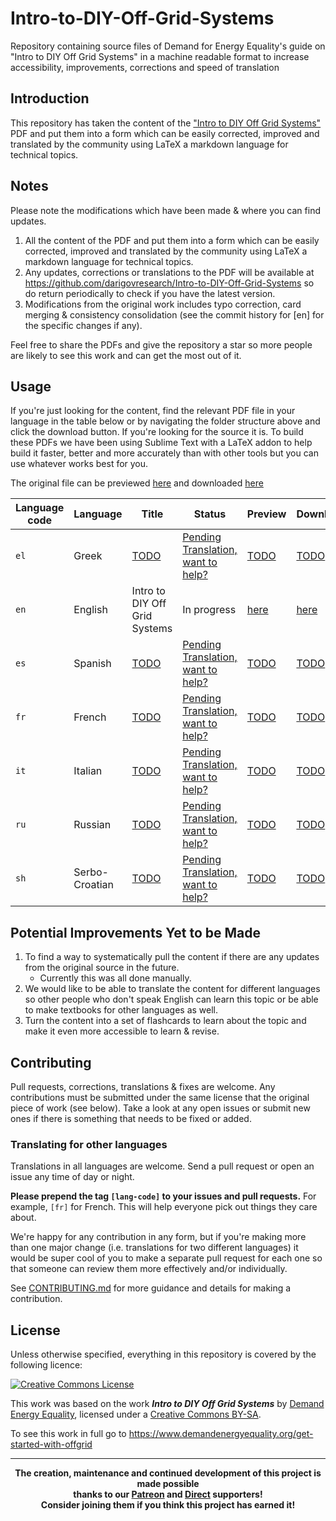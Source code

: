 # Intro-to-DIY-Off-Grid-Systems
Repository containing source files of Demand for Energy Equality's guide on "Intro to DIY Off Grid Systems" in a machine readable format to increase accessibility, improvements, corrections and speed of translation

## Introduction
This repository has taken the content of the ["Intro to DIY Off Grid Systems"](https://www.demandenergyequality.org/get-started-with-offgrid) PDF and put them into a form which can be easily corrected, improved and translated by the community using LaTeX a markdown language for technical topics.

## Notes
Please note the modifications which have been made & where you can find updates.
1. All the content of the PDF and put them into a form which can be easily corrected, improved and translated by the community using LaTeX a markdown language for technical topics.
2. Any updates, corrections or translations to the PDF will be available at <a href="https://github.com/darigovresearch/Intro-to-DIY-Off-Grid-Systems">https://github.com/darigovresearch/Intro-to-DIY-Off-Grid-Systems</a> so do return periodically to check if you have the latest version.
3. Modifications from the original work includes typo correction, card merging & consistency consolidation (see the commit history for [en] for the specific changes if any).

Feel free to share the PDFs and give the repository a star so more people are likely to see this work and can get the most out of it.

## Usage
If you're just looking for the content, find the relevant PDF file in your language in the table below or by navigating the folder structure above and click the download button. If you're looking for the source it is. To build these PDFs we have been using Sublime Text with a LaTeX addon to help build it faster, better and more accurately than with other tools but you can use whatever works best for you.

The original file can be previewed [here](https://github.com/darigovresearch/Intro-to-DIY-Off-Grid-Systems/blob/main/Original/Intro%2Bto%2BOff%2BGrid%2BGuide.pdf) and downloaded [here](https://github.com/darigovresearch/Intro-to-DIY-Off-Grid-Systems/raw/main/Original/Intro%2Bto%2BOff%2BGrid%2BGuide.pdf)

| Language code | Language | Title | Status | Preview | Download |
| ------------- | ------------- | ------------- | ------------- | ------------- | ------------- |
| `el`  | Greek  | [TODO](https://github.com/darigovresearch/DIY-Solar-Phone-Chargers/issues/11) | [Pending Translation, want to help?](https://github.com/darigovresearch/DIY-Solar-Phone-Chargers/issues/11) | [TODO](https://github.com/darigovresearch/DIY-Solar-Phone-Chargers/issues/11) | [TODO](https://github.com/darigovresearch/DIY-Solar-Phone-Chargers/issues/11) |
| `en`  | English  | Intro to DIY Off Grid Systems | In progress | [here](https://github.com/darigovresearch/Intro-to-DIY-Off-Grid-Systems/blob/main/en/en_intro_to_diy_off_grid_systems.pdf) | [here](https://github.com/darigovresearch/Intro-to-DIY-Off-Grid-Systems/raw/main/en/en_intro_to_diy_off_grid_systems.pdf) |
| `es`  | Spanish  | [TODO](https://github.com/darigovresearch/Intro-to-DIY-Off-Grid-Systems/issues/5) | [Pending Translation, want to help?](https://github.com/darigovresearch/Intro-to-DIY-Off-Grid-Systems/issues/5) | [TODO](https://github.com/darigovresearch/Intro-to-DIY-Off-Grid-Systems/issues/5) | [TODO](https://github.com/darigovresearch/Intro-to-DIY-Off-Grid-Systems/issues/5) |
| `fr`  | French  | [TODO](https://github.com/darigovresearch/Intro-to-DIY-Off-Grid-Systems/issues/6) | [Pending Translation, want to help?](https://github.com/darigovresearch/Intro-to-DIY-Off-Grid-Systems/issues/6) | [TODO](https://github.com/darigovresearch/Intro-to-DIY-Off-Grid-Systems/issues/6) | [TODO](https://github.com/darigovresearch/Intro-to-DIY-Off-Grid-Systems/issues/6) |
| `it`  | Italian  | [TODO](https://github.com/darigovresearch/Intro-to-DIY-Off-Grid-Systems/issues/4) | [Pending Translation, want to help?](https://github.com/darigovresearch/Intro-to-DIY-Off-Grid-Systems/issues/4) | [TODO](https://github.com/darigovresearch/Intro-to-DIY-Off-Grid-Systems/issues/4) | [TODO](https://github.com/darigovresearch/Intro-to-DIY-Off-Grid-Systems/issues/4) |
| `ru`  | Russian  | [TODO](https://github.com/darigovresearch/Intro-to-DIY-Off-Grid-Systems/issues/14) | [Pending Translation, want to help?](https://github.com/darigovresearch/Intro-to-DIY-Off-Grid-Systems/issues/14) | [TODO](https://github.com/darigovresearch/Intro-to-DIY-Off-Grid-Systems/issues/14) | [TODO](https://github.com/darigovresearch/Intro-to-DIY-Off-Grid-Systems/issues/14) |
| `sh`  | Serbo-Croatian  | [TODO](https://github.com/darigovresearch/Intro-to-DIY-Off-Grid-Systems/issues/7) | [Pending Translation, want to help?](https://github.com/darigovresearch/Intro-to-DIY-Off-Grid-Systems/issues/7) | [TODO](https://github.com/darigovresearch/Intro-to-DIY-Off-Grid-Systems/issues/7) | [TODO](https://github.com/darigovresearch/Intro-to-DIY-Off-Grid-Systems/issues/7) |


## Potential Improvements Yet to be Made
1. To find a way to systematically pull the content if there are any updates from the original source in the future.
    - Currently this was all done manually.
2. We would like to be able to translate the content for different languages so other people who don't speak English can learn this topic or be able to make textbooks for other languages as well.
3. Turn the content into a set of flashcards to learn about the topic and make it even more accessible to learn & revise.

## Contributing
Pull requests, corrections, translations & fixes are welcome. Any contributions must be submitted under the same license that the original piece of work (see below). Take a look at any open issues or submit new ones if there is something that needs to be fixed or added.

### Translating for other languages
Translations in all languages are welcome. Send a pull request or open an issue any time of day or night.

**Please prepend the tag `[lang-code]` to your issues and pull requests.** For example, `[fr]` for French. This will help everyone pick out things they care about.

We're happy for any contribution in any form, but if you're making more than one major change (i.e. translations for two different languages) it would be super cool of you to make a separate pull request for each one so that someone can review them more effectively and/or individually.

See [CONTRIBUTING.md](CONTRIBUTING.md) for more guidance and details for making a contribution.

## License
Unless otherwise specified, everything in this repository is covered by the following licence:

[![Creative Commons License](https://licensebuttons.net/l/by-sa/4.0/88x31.png)](https://creativecommons.org/licenses/by-sa/4.0/)

This work was based on the work ***Intro to DIY Off Grid Systems*** by [Demand Energy Equality](https://www.demandenergyequality.org/), licensed under a [ Creative Commons BY-SA](https://creativecommons.org/licenses/by-sa/4.0/legalcode).

To see this work in full go to https://www.demandenergyequality.org/get-started-with-offgrid

----

<b>
<div align="center">
    The creation, maintenance and continued development of this project is made possible
    <br>
    thanks to our <a href="http://patreon.com/darigovresearch">Patreon</a> and <a href="https://www.darigovresearch.com/donate">Direct</a> supporters!
    <br>
    Consider joining them if you think this project has earned it!
</div>
</b>
